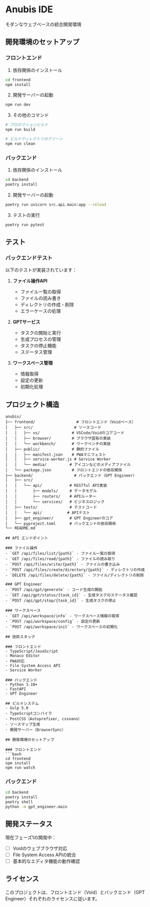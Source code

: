 # Anubis IDE

モダンなウェブベースの統合開発環境

## 開発環境のセットアップ

### フロントエンド

1. 依存関係のインストール
```bash
cd frontend
npm install
```

2. 開発サーバーの起動
```bash
npm run dev
```

3. その他のコマンド
```bash
# プロダクションビルド
npm run build

# ビルドディレクトリのクリーン
npm run clean
```

### バックエンド

1. 依存関係のインストール
```bash
cd backend
poetry install
```

2. 開発サーバーの起動
```bash
poetry run uvicorn src.api.main:app --reload
```

3. テストの実行
```bash
poetry run pytest
```

## テスト

### バックエンドテスト

以下のテストが実装されています：

1. **ファイル操作API**
   - ファイル一覧の取得
   - ファイルの読み書き
   - ディレクトリの作成・削除
   - エラーケースの処理

2. **GPTサービス**
   - タスクの開始と実行
   - 生成プロセスの管理
   - タスクの停止機能
   - ステータス管理

3. **ワークスペース管理**
   - 情報取得
   - 設定の更新
   - 初期化処理

## プロジェクト構造

```
anubis/
├── frontend/                  # フロントエンド（Voidベース）
│   ├── src/                  # ソースコード
│   │   ├── vs/              # VSCode/Voidのコアコード
│   │   ├── browser/         # ブラウザ固有の実装
│   │   └── workbench/       # ワークベンチの実装
│   ├── public/              # 静的ファイル
│   │   ├── manifest.json    # PWAマニフェスト
│   │   ├── service-worker.js # Service Worker
│   │   └── media/          # アイコンなどのメディアファイル
│   └── package.json         # フロントエンドの依存関係
├── backend/                  # バックエンド（GPT Engineer）
│   ├── src/
│   │   └── api/            # RESTful API実装
│   │       ├── models/     # データモデル
│   │       ├── routers/    # APIルーター
│   │       └── services/   # ビジネスロジック
│   ├── tests/              # テストコード
│   │   └── api/           # APIテスト
│   ├── gpt_engineer/       # GPT Engineerのコア
│   └── pyproject.toml      # バックエンドの依存関係
└── README.md

## API エンドポイント

### ファイル操作
- `GET /api/files/list/{path}` - ファイル一覧の取得
- `GET /api/files/read/{path}` - ファイルの読み取り
- `POST /api/files/write/{path}` - ファイルの書き込み
- `POST /api/files/create/directory/{path}` - ディレクトリの作成
- `DELETE /api/files/delete/{path}` - ファイル/ディレクトリの削除

### GPT Engineer
- `POST /api/gpt/generate` - コード生成の開始
- `GET /api/gpt/status/{task_id}` - 生成タスクのステータス確認
- `POST /api/gpt/stop/{task_id}` - 生成タスクの停止

### ワークスペース
- `GET /api/workspace/info` - ワークスペース情報の取得
- `POST /api/workspace/config` - 設定の更新
- `POST /api/workspace/init` - ワークスペースの初期化

## 技術スタック

### フロントエンド
- TypeScript/JavaScript
- Monaco Editor
- PWA対応
- File System Access API
- Service Worker

### バックエンド
- Python 3.10+
- FastAPI
- GPT Engineer

## ビルドシステム
- Gulp 5.0
- TypeScriptコンパイラ
- PostCSS（Autoprefixer, cssnano）
- ソースマップ生成
- 開発サーバー（BrowserSync）

## 開発環境のセットアップ

### フロントエンド
```bash
cd frontend
npm install
npm run watch
```

### バックエンド
```bash
cd backend
poetry install
poetry shell
python -m gpt_engineer.main
```

## 開発ステータス
現在フェーズ1の開発中：
- [ ] Voidのウェブブラウザ対応
- [ ] File System Access APIの統合
- [ ] 基本的なエディタ機能の動作確認

## ライセンス
このプロジェクトは、フロントエンド（Void）とバックエンド（GPT Engineer）それぞれのライセンスに従います。 